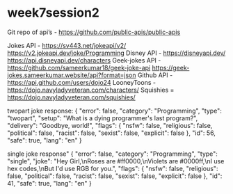 # week7session2

Git repo of api’s - https://github.com/public-apis/public-apis

Jokes API - https://sv443.net/jokeapi/v2/
https://v2.jokeapi.dev/joke/Programming
Disney API - https://disneyapi.dev/
https://api.disneyapi.dev/characters
Geek-jokes API - https://github.com/sameerkumar18/geek-joke-api
https://geek-jokes.sameerkumar.website/api?format=json
Github API - https://api.github.com/users/dojo24
LooneyToons - https://dojo.navyladyveteran.com/characters/
Squishies = https://dojo.navyladyveteran.com/squishies/


twopart joke response:
{
    "error": false,
    "category": "Programming",
    "type": "twopart",
    "setup": "What is a dying programmer's last program?",
    "delivery": "Goodbye, world!",
    "flags": {
        "nsfw": false,
        "religious": false,
        "political": false,
        "racist": false,
        "sexist": false,
        "explicit": false
    },
    "id": 56,
    "safe": true,
    "lang": "en"
}

single joke response"
{
    "error": false,
    "category": "Programming",
    "type": "single",
    "joke": "Hey Girl,\nRoses are #ff0000,\nViolets are #0000ff,\nI use hex codes,\nBut I'd use RGB for you.",
    "flags": {
        "nsfw": false,
        "religious": false,
        "political": false,
        "racist": false,
        "sexist": false,
        "explicit": false
    },
    "id": 41,
    "safe": true,
    "lang": "en"
}